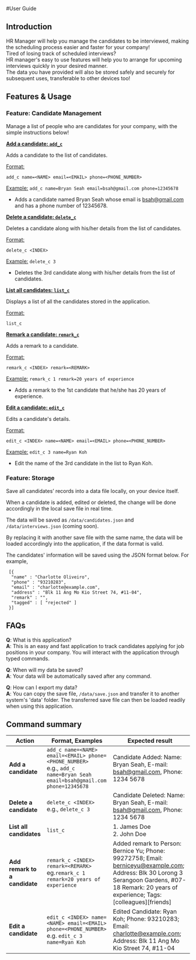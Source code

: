 #User Guide

## Introduction
HR Manager will help you manage the candidates to be interviewed, 
making the scheduling process easier and faster for your company!<br>
Tired of losing track of scheduled interviews?<br>
HR manager's easy to use features will help you to arrange for upcoming interviews quickly in your desired manner.<br>
The data you have provided will also be stored safely and securely for subsequent uses,
transferable to other devices too!


## Features & Usage
### Feature: Candidate Management

Manage a list of people who are candidates for your company, with the simple instructions below!


<u>**Add a candidate: `add_c`**</u>

Adds a candidate to the list of candidates.

<u>Format:</u>

    add_c name=<NAME> email=<EMAIL> phone=<PHONE_NUMBER>

<u>Example:</u>
 `add_c name=Bryan Seah email=bsah@gmail.com phone=12345678`
* Adds a candidate named Bryan Seah
whose email is bsah@gmail.com and has a phone number of 12345678.

<u>**Delete a candidate: `delete_c`**</u>

Deletes a candidate along with his/her details from the list of candidates. 

<u>Format:</u>

    delete_c <INDEX>

<u>Example:</u>
 `delete_c 3`
* Deletes the 3rd candidate along with his/her details from the list of candidates.

<u>**List all candidates: `list_c`**</u>

Displays a list of all the candidates stored in the application.

<u>Format:</u>

    list_c

<u>**Remark a candidate: `remark_c`**</u>

Adds a remark to a candidate.

<u>Format:</u>

    remark_c <INDEX> remark=<REMARK>

<u>Example:</u>
`remark_c 1 remark=20 years of experience`
* Adds a remark to the 1st candidate that he/she has 20 years of experience.

<u>**Edit a candidate: `edit_c`**</u>

Edits a candidate's details.

<u>Format:</u>

    edit_c <INDEX> name=<NAME> email=<EMAIL> phone=<PHONE_NUMBER>

<u>Example:</u>
`edit_c 3 name=Ryan Koh`
* Edit the name of the 3rd candidate in the list to Ryan Koh.

### Feature: Storage
Save all candidates’ records into a data file locally, on your device itself.

When a candidate is added, edited or deleted, the change will be done accordingly in the local save file in real time.

The data will be saved as `/data/candidates.json` and `/data/interviews.json` (coming soon).

By replacing it with another save file with the same name, 
the data will be loaded accordingly into the application, if the data format is valid.

The candidates' information will be saved using the JSON format below.
For example,
```
 [{
  "name" : "Charlotte Oliveiro",
  "phone" : "93210283",
  "email" : "charlotte@example.com",
  "address" : "Blk 11 Ang Mo Kio Street 74, #11-04",
  "remark" : "",
  "tagged" : [ "rejected" ]
 }]
```

## FAQs

**Q**: What is this application? <br>
**A**: This is an easy and fast application to track candidates applying for job positions in your company.
You will interact with the application through typed commands.

**Q**: When will my data be saved? <br>
**A**: Your data will be automatically saved after any command.

**Q**: How can I export my data? <br>
**A**: You can copy the save file, `/data/save.json` and transfer it to another system's 'data' folder.
The transferred save file can then be loaded readily when using this application.

## Command summary
Action | Format, Examples | Expected result
--------|------------------|------------------|
**Add a candidate** | `add_c name=<NAME> email=<EMAIL> phone=<PHONE_NUMBER>` <br> e.g., `add_c name=Bryan Seah email=bsah@gmail.com phone=12345678` | Candidate Added: Name: Bryan Seah, E-mail: bsah@gmail.com, Phone: 1234 5678
**Delete a candidate** | `delete_c <INDEX>`<br> e.g., `delete_c 3` | Candidate Deleted: Name: Bryan Seah, E-mail: bsah@gmail.com, Phone: 1234 5678
**List all candidates** | `list_c` | 1. James Doe <br> 2. John Doe
**Add remark to a candidate** | `remark_c <INDEX> remark=<REMARK>`<br>eg.`remark_c 1 remark=20 years of experience` | Added remark to Person: Bernice Yu; Phone: 99272758; Email: berniceyu@example.com; Address: Blk 30 Lorong 3 Serangoon Gardens, #07-18 Remark: 20 years of experience; Tags: [colleagues][friends]
**Edit a candidate** | `edit_c <INDEX> name=<NAME> email=<EMAIL> phone=<PHONE_NUMBER>` <br> e.g. `edit_c 3 name=Ryan Koh` | Edited Candidate: Ryan Koh; Phone: 93210283; Email: charlotte@example.com; Address: Blk 11 Ang Mo Kio Street 74, #11-04